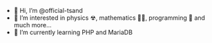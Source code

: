 - 👋 Hi, I’m @official-tsand
- 👀 I’m interested in physics ☢, mathematics 👨‍🏫, programming 💭 and much more...
- 🌱 I’m currently learning PHP and MariaDB
